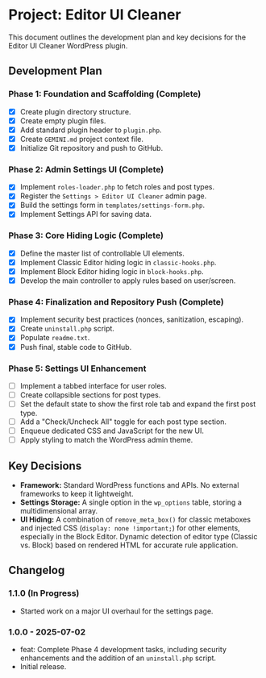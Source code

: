 # Project: Editor UI Cleaner

This document outlines the development plan and key decisions for the Editor UI Cleaner WordPress plugin.

## Development Plan

### Phase 1: Foundation and Scaffolding (Complete)

- [X] Create plugin directory structure.
- [X] Create empty plugin files.
- [X] Add standard plugin header to `plugin.php`.
- [X] Create `GEMINI.md` project context file.
- [X] Initialize Git repository and push to GitHub.

### Phase 2: Admin Settings UI (Complete)

- [X] Implement `roles-loader.php` to fetch roles and post types.
- [X] Register the `Settings > Editor UI Cleaner` admin page.
- [X] Build the settings form in `templates/settings-form.php`.
- [X] Implement Settings API for saving data.

### Phase 3: Core Hiding Logic (Complete)

- [X] Define the master list of controllable UI elements.
- [X] Implement Classic Editor hiding logic in `classic-hooks.php`.
- [X] Implement Block Editor hiding logic in `block-hooks.php`.
- [X] Develop the main controller to apply rules based on user/screen.

### Phase 4: Finalization and Repository Push (Complete)

- [X] Implement security best practices (nonces, sanitization, escaping).
- [X] Create `uninstall.php` script.
- [X] Populate `readme.txt`.
- [X] Push final, stable code to GitHub.

### Phase 5: Settings UI Enhancement

- [ ] Implement a tabbed interface for user roles.
- [ ] Create collapsible sections for post types.
- [ ] Set the default state to show the first role tab and expand the first post type.
- [ ] Add a "Check/Uncheck All" toggle for each post type section.
- [ ] Enqueue dedicated CSS and JavaScript for the new UI.
- [ ] Apply styling to match the WordPress admin theme.

## Key Decisions

*   **Framework:** Standard WordPress functions and APIs. No external frameworks to keep it lightweight.
*   **Settings Storage:** A single option in the `wp_options` table, storing a multidimensional array.
*   **UI Hiding:** A combination of `remove_meta_box()` for classic metaboxes and injected CSS (`display: none !important;`) for other elements, especially in the Block Editor. Dynamic detection of editor type (Classic vs. Block) based on rendered HTML for accurate rule application.

## Changelog

### 1.1.0 (In Progress)
*   Started work on a major UI overhaul for the settings page.

### 1.0.0 - 2025-07-02
*   feat: Complete Phase 4 development tasks, including security enhancements and the addition of an `uninstall.php` script.
*   Initial release.